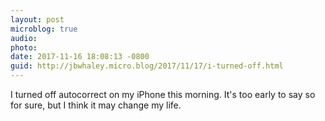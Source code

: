 ```yaml
---
layout: post
microblog: true
audio: 
photo: 
date: 2017-11-16 18:08:13 -0800
guid: http://jbwhaley.micro.blog/2017/11/17/i-turned-off.html
---
```

I turned off autocorrect on my iPhone this morning. It's too early to say so for sure, but I think it may change my life.

